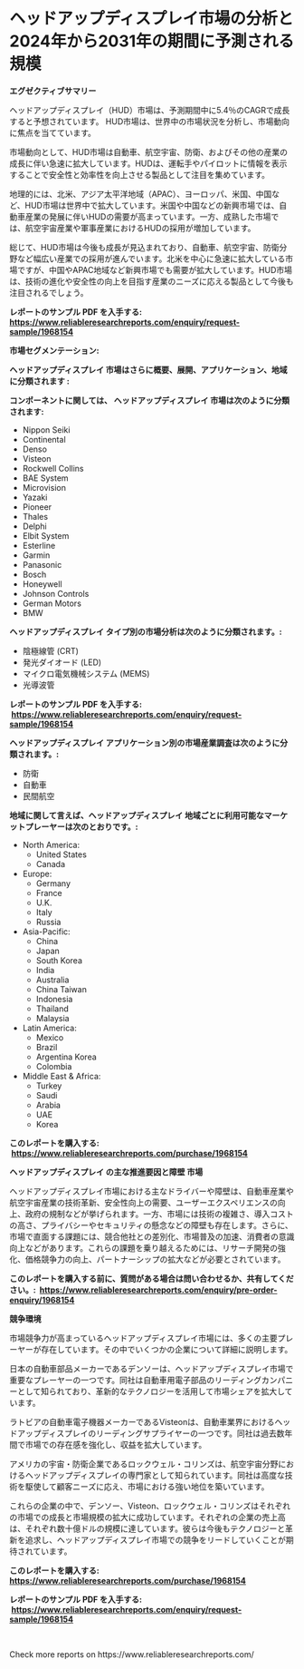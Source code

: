 <p><h1>ヘッドアップディスプレイ市場の分析と2024年から2031年の期間に予測される規模</h1></p><p><strong>エグゼクティブサマリー</strong></p>
<p><p>ヘッドアップディスプレイ（HUD）市場は、予測期間中に5.4％のCAGRで成長すると予想されています。 HUD市場は、世界中の市場状況を分析し、市場動向に焦点を当てています。</p><p>市場動向として、HUD市場は自動車、航空宇宙、防衛、およびその他の産業の成長に伴い急速に拡大しています。HUDは、運転手やパイロットに情報を表示することで安全性と効率性を向上させる製品として注目を集めています。</p><p>地理的には、北米、アジア太平洋地域（APAC）、ヨーロッパ、米国、中国など、HUD市場は世界中で拡大しています。米国や中国などの新興市場では、自動車産業の発展に伴いHUDの需要が高まっています。一方、成熟した市場では、航空宇宙産業や軍事産業におけるHUDの採用が増加しています。</p><p>総じて、HUD市場は今後も成長が見込まれており、自動車、航空宇宙、防衛分野など幅広い産業での採用が進んでいます。北米を中心に急速に拡大している市場ですが、中国やAPAC地域など新興市場でも需要が拡大しています。HUD市場は、技術の進化や安全性の向上を目指す産業のニーズに応える製品として今後も注目されるでしょう。</p></p>
<p><strong>レポートのサンプル PDF を入手する: <a href="https://www.reliableresearchreports.com/enquiry/request-sample/1968154">https://www.reliableresearchreports.com/enquiry/request-sample/1968154</a></strong></p>
<p><strong>市場セグメンテーション:</strong></p>
<p><strong> ヘッドアップディスプレイ 市場はさらに概要、展開、アプリケーション、地域に分類されます :</strong></p>
<p><strong>コンポーネントに関しては、 ヘッドアップディスプレイ 市場は次のように分類されます: &nbsp;</strong></p>
<p><ul><li>Nippon Seiki</li><li>Continental</li><li>Denso</li><li>Visteon</li><li>Rockwell Collins</li><li>BAE System</li><li>Microvision</li><li>Yazaki</li><li>Pioneer</li><li>Thales</li><li>Delphi</li><li>Elbit System</li><li>Esterline</li><li>Garmin</li><li>Panasonic</li><li>Bosch</li><li>Honeywell</li><li>Johnson Controls</li><li>German Motors</li><li>BMW</li></ul></p>
<p><strong> ヘッドアップディスプレイ タイプ別の市場分析は次のように分類されます。:</strong></p>
<p><ul><li>陰極線管 (CRT)</li><li>発光ダイオード (LED)</li><li>マイクロ電気機械システム (MEMS)</li><li>光導波管</li></ul></p>
<p><strong>レポートのサンプル PDF を入手する: &nbsp;<a href="https://www.reliableresearchreports.com/enquiry/request-sample/1968154">https://www.reliableresearchreports.com/enquiry/request-sample/1968154</a></strong></p>
<p><strong> ヘッドアップディスプレイ アプリケーション別の市場産業調査は次のように分類されます。:</strong></p>
<p><ul><li>防衛</li><li>自動車</li><li>民間航空</li></ul></p>
<p><strong>地域に関して言えば、ヘッドアップディスプレイ 地域ごとに利用可能なマーケットプレーヤーは次のとおりです。:</strong></p>
<p><ul>
    <li>
        North America:
        <ul>
            <li>United States</li>
            <li>Canada</li>
        </ul>
    </li>
    <li>
        Europe:
        <ul>
            <li>Germany</li>
            <li>France</li>
            <li>U.K.</li>
            <li>Italy</li>
            <li>Russia</li>
        </ul>
    </li>
    <li>
        Asia-Pacific:
        <ul>
            <li>China</li>
            <li>Japan</li>
            <li>South Korea</li>
            <li>India</li>
            <li>Australia</li>
            <li>China Taiwan</li>
            <li>Indonesia</li>
            <li>Thailand</li>
            <li>Malaysia</li>
        </ul>
    </li>
    <li>
        Latin America:
        <ul>
            <li>Mexico</li>
            <li>Brazil</li>
            <li>Argentina Korea</li>
            <li>Colombia</li>
        </ul>
    </li>
    <li>
        Middle East & Africa:
        <ul>
            <li>Turkey</li>
            <li>Saudi</li>
            <li>Arabia</li>
            <li>UAE</li>
            <li>Korea</li>
        </ul>
    </li>
    </ul></p>
<p><strong>このレポートを購入する: &nbsp;<a href="https://www.reliableresearchreports.com/purchase/1968154">https://www.reliableresearchreports.com/purchase/1968154</a></strong></p>
<p><strong>ヘッドアップディスプレイ の主な推進要因と障壁 市場</strong></p>
<p><p>ヘッドアップディスプレイ市場における主なドライバーや障壁は、自動車産業や航空宇宙産業の技術革新、安全性向上の需要、ユーザーエクスペリエンスの向上、政府の規制などが挙げられます。一方、市場には技術の複雑さ、導入コストの高さ、プライバシーやセキュリティの懸念などの障壁も存在します。さらに、市場で直面する課題には、競合他社との差別化、市場普及の加速、消費者の意識向上などがあります。これらの課題を乗り越えるためには、リサーチ開発の強化、価格競争力の向上、パートナーシップの拡大などが必要とされています。</p></p>
<p><strong>このレポートを購入する前に、質問がある場合は問い合わせるか、共有してください。:&nbsp; <a href="https://www.reliableresearchreports.com/enquiry/pre-order-enquiry/1968154">https://www.reliableresearchreports.com/enquiry/pre-order-enquiry/1968154</a></strong></p>
<p><strong>競争環境</strong></p>
<p><p>市場競争力が高まっているヘッドアップディスプレイ市場には、多くの主要プレーヤーが存在しています。その中でいくつかの企業について詳細に説明します。</p><p>日本の自動車部品メーカーであるデンソーは、ヘッドアップディスプレイ市場で重要なプレーヤーの一つです。同社は自動車用電子部品のリーディングカンパニーとして知られており、革新的なテクノロジーを活用して市場シェアを拡大しています。</p><p>ラトビアの自動車電子機器メーカーであるVisteonは、自動車業界におけるヘッドアップディスプレイのリーディングサプライヤーの一つです。同社は過去数年間で市場での存在感を強化し、収益を拡大しています。</p><p>アメリカの宇宙・防衛企業であるロックウェル・コリンズは、航空宇宙分野におけるヘッドアップディスプレイの専門家として知られています。同社は高度な技術を駆使して顧客ニーズに応え、市場における強い地位を築いています。</p><p>これらの企業の中で、デンソー、Visteon、ロックウェル・コリンズはそれぞれの市場での成長と市場規模の拡大に成功しています。それぞれの企業の売上高は、それぞれ数十億ドルの規模に達しています。彼らは今後もテクノロジーと革新を追求し、ヘッドアップディスプレイ市場での競争をリードしていくことが期待されています。</p></p>
<p><strong>このレポートを購入する: &nbsp; <a href="https://www.reliableresearchreports.com/purchase/1968154">https://www.reliableresearchreports.com/purchase/1968154</a></strong></p>
<p><strong>レポートのサンプル PDF を入手する: &nbsp;<a href="https://www.reliableresearchreports.com/enquiry/request-sample/1968154">https://www.reliableresearchreports.com/enquiry/request-sample/1968154</a></strong><strong></strong></p>
<p>&nbsp;</p>
<p>Check more reports on https://www.reliableresearchreports.com/</p>